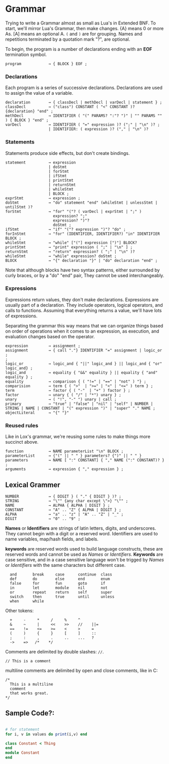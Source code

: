 # Grammar
Trying to write a Grammar almost as small as Lua's in Extended BNF. To start, we'll mirror Lua's Grammar, then make changes. {A} means 0 or more As. [A] means an optional A. `(` and `)` are for grouping. Names and repetitions terminated by a quotation mark "?", are optional.

To begin, the program is a number of declarations ending with an **EOF** termination symbol.
```grammar
program            → { BLOCK } EOF ;
```

### Declarations
Each program is a series of successive declarations. Declarations are used to assign the value of a variable.
```grammar
declaration        → { classDecl | methDecl | varDecl | statement } ;
classDecl          → ("class") CONSTANT ( "<" CONSTANT )? {declaration} "end" ;
methDecl           → IDENTIFIER ( "(" PARAMS? ":"? ")" | "" PARAMS "" ) { BLOCK } "end" ;
varDecl            → IDENTIFIER ( "=" expression )? (";" | "\n" )? ;
                   | IDENTIFIER: ( expression )? ("," | "\n" )?
```

### Statements
Statements produce side effects, but don't create bindings.
```grammar
statement          → expression
                   | doStmt
                   | forStmt
                   | ifStmt
                   | printStmt
                   | returnStmt
                   | whileStmt
                   | BLOCK ;
exprStmt           → expression ;
doStmt             → "do" statement "end" (whileStmt | unlessStmt | untilStmt )?
forStmt            → "for" "("? ( varDecl | exprStmt | ";" )
                     expression? ";"
                     expression? ")"?
                     doStmt ;
ifStmt             → "if" "("? expression ")"? "do" ;
forInStmt          → "for" (IDENTIFIER, IDENTIFIER?) "in" IDENTIFIER BLOCK ;
whileStmt          → "while" ["("] expression [")"] BLOCK?
printStmt          → "print" expression ( ";" | "\n" ] ;
returnStmt         → "return" expression? ( ";" | "\n" )?
whileStmt          → "while" expression? doStmt ;
BLOCK              → "{" declaration "}" | "do" declaration "end" ;
```
Note that although blocks have two syntax patterns, either surrounded by curly braces, or by a "do" "end" pair, They cannot be used interchangeably.

### Expressions
Expressions return values, they don't make declarations. Expressions are usually part of a declaration. They include operators, logical operators, and calls to functions. Assuming that everything returns a value, we'll have lots of expressions.

Separating the grammar this way means that we can organize things based on order of operations when it comes to an expression, as execution, and evaluation changes based on the operator.

```grammar
expression         → assignment ;
assignment         → { call "."} IDENTIFIER "=" assignment | logic_or ;
;
logic_or           → logic_and { "||" logic_and } || logic_and { "or" logic_and} ;
logic_and          → equality { "&&" equality } || equality { "and" equality } ;
equality           → comparison { ( "!=" | "==" | "not" ) "} ;
comparision        → term { ( ">"  | ">=" | "<" | "<=" ) term } ;
term               → factor { ( "-"  | "+" ) factor } ;
factor             → unary { ( "/" | "*") unary } ;
unary              → ( "!", "-" ") unary | call ;
primary            → "true" | "false" | "nil" | "self" | NUMBER | STRING | NAME | CONSTANT | "(" expression ")" | "super" "." NAME ;
objectLiteral      → "{" "}"
```

### Reused rules
Like in Lox's grammar, we're reusing some rules to make things more succinct above.
```grammar
function           → NAME parameterList "\n" BLOCK ;
parameterList      → {"(" || " " } parameters? {")" || " " }
parameters         → NAME [ ":" CONSTANT] { "," NAME (":" CONSTANT)? } ;
arguments          → expression { "," expression } ;
```

## Lexical Grammer
```grammar
NUMBER             → { DIGIT } ( "." { DIGIT } )? ;
STRING             → "\"" {any char except \">} "\"" ;
NAME               → ALPHA { ALPHA | DIGIT } ;
CONSTANT           → "A" .. "Z" { ALPHA | DIGIT } ;
ALPHA              → "a" .. "z" | "A" .. "Z" | "_" ;
DIGIT              → "0" .. "9" ;
```
**Names** or **Identifiers** are strings of latin letters, digits, and underscores. They cannot begin with a digit or a reserved word. Identifiers are used to name variables, map/hash fields, and labels.

**keywords** are reserved words used to build language constructs, these are reserved words and cannot be used as *Names* or *Identifiers*. **Keywords** are case sensitive, and in a case sensitive language won't be trigged by *Names* or *Identifiers* with the same characters but different case.
```
  and       break     case      continue  class
  def       do        else      end       enum
  false     for       fun       goto      if
  in        let       module    nil       not
  or        repeat    return    self      super
  switch    then      true      until     unless
  when      while
```

Other tokens:
```
  +     -     *     /     %     ^
  &     ~     |     <<    >>    //    ||=
  ==    !=    <=    >=    <     >     =
  (     )     {     }     [     ]     ::
  ;     :     ,     .     ..    ...   ?
  ->    =>   /*    */
```

Comments are delimited by double slashes: `//`.
```
// This is a comment
```

multiline comments are delimited by open and close comments, like in C:
```
/*
  This is a multiline
  comment
  that works great.
*/
```

## Sample Code?:
```ruby

# for statement
for i, v in values do print(i,v) end

class Constant < Thing
end
module Constant
end
```

